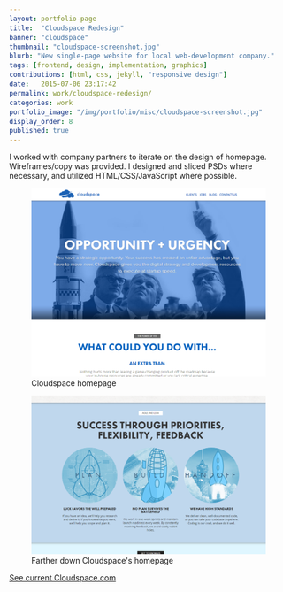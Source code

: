 ```yaml
---
layout: portfolio-page
title:  "Cloudspace Redesign"
banner: "cloudspace"
thumbnail: "cloudspace-screenshot.jpg"
blurb: "New single-page website for local web-development company."
tags: [frontend, design, implementation, graphics]
contributions: [html, css, jekyll, "responsive design"]
date:   2015-07-06 23:17:42
permalink: work/cloudspace-redesign/
categories: work
portfolio_image: "/img/portfolio/misc/cloudspace-screenshot.jpg"
display_order: 8
published: true
---
```


I worked with company partners to iterate on the design of homepage. Wireframes/copy was provided. I designed and sliced PSDs where necessary, and utilized HTML/CSS/JavaScript where possible.

<figure class="portfolio-image bordered">
  <img src="/img/portfolio/misc/cloudspace-home.png" alt="Cloudspace homepage"/>
  <figcaption>Cloudspace homepage</figcaption>
</figure>

<figure class="portfolio-image bordered">
  <img src="/img/portfolio/misc/cloudspace-feedback.png" alt="Farther down Cloudspace's homepage"/>
  <figcaption>Farther down Cloudspace's homepage</figcaption>
</figure>



<a class="link-icon cta-link" href="http://cloudspace.com">See current Cloudspace.com</a>
